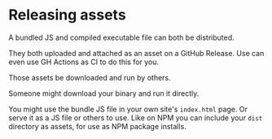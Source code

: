 # Releasing assets

A bundled JS and compiled executable file can both be distributed.

They both uploaded and attached as an asset on a GitHub Release. Use can even use GH Actions as CI to do this for you. 

Those assets be downloaded and run by others.

Someone might download your binary and run it directly.

You might use the bundle JS file in your own site's `index.html` page. Or serve it as a JS file or others to use. Like on NPM you can include your `dist` directory as assets, for use as NPM package installs.
